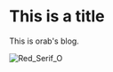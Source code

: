 # This is a title

This is orab's blog.

![Red_Serif_O](https://github.com/orab/orab.github.io/assets/2742063/aad1a355-c07e-4420-9767-7cb8b5b0c7ca)
